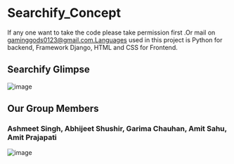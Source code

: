 # Searchify_Concept
If any one want to take the code please take permission first .Or mail on gaminggods0123@gmail.com.Languages used in this project is Python for backend, Framework Django, HTML and CSS for Frontend.

 ## **Searchify Glimpse** 
 
 ![image](https://github.com/ashmeet07/Searchify_Concept/assets/91828139/e2805683-8bbf-4cee-ac73-555bfa2a57fc)
## **Our Group Members**
### Ashmeet Singh, Abhijeet Shushir, Garima Chauhan, Amit Sahu, Amit Prajapati

![image](https://github.com/ashmeet07/Searchify_Concept/assets/91828139/49cff9a3-907e-4631-bce5-20b7c2846ab2)
 
